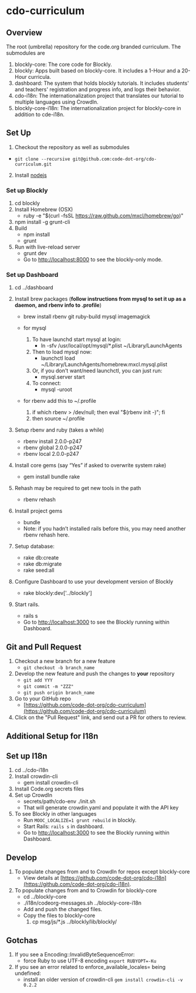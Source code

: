 cdo-curriculum
==============

Overview
--------

The root (umbrella) repository for the code.org branded curriculum. The submodules are

1. blockly-core: The core code for Blockly.
2. blockly: Apps built based on blockly-core. It includes a 1-Hour and a 20-Hour curricula.
3. dashboard: The system that holds blockly tutorials. It includes students' and teachers' registration and progress info, and logs their behavior.
4. cdo-i18n: The internationalization project that translates our tutorial to multiple languages using CrowdIn.
5. blockly-core-i18n: The internationalization project for blockly-core in addition to cde-i18n.


Set Up
------
1. Checkout the repository as well as submodules
  - `git clone --recursive git@github.com:code-dot-org/cdo-curriculum.git`
2. Install [nodejs](http://nodejs.org/download/)

### Set up Blockly

1. cd blockly
2. Install Homebrew (OSX)
    - ruby -e "$(curl -fsSL https://raw.github.com/mxcl/homebrew/go)"
2. npm install -g grunt-cli
3. Build
    - npm install
    - grunt
4. Run with live-reload server
    - grunt dev
    - Go to [http://localhost:8000](http://localhost:8000) to see the blockly-only mode.

### Set up Dashboard
1. cd ../dashboard
2. Install brew packages (**follow instructions from mysql to set it up as a daemon, and rbenv info to .profile**)
    - brew install rbenv git ruby-build mysql imagemagick
    - for mysql
        1. To have launchd start mysql at login:
            + ln -sfv /usr/local/opt/mysql/*.plist ~/Library/LaunchAgents
        2. Then to load mysql now:
            + launchctl load ~/Library/LaunchAgents/homebrew.mxcl.mysql.plist
        3. Or, if you don't want/need launchctl, you can just run:
            + mysql.server start
        4. To connect:
            + mysql -uroot

    - for rbenv add this to ~/.profile
        1. if which rbenv > /dev/null; then eval "$(rbenv init -)"; fi
        2. then source ~/.profile

3. Setup rbenv and ruby (takes a while)
    - rbenv install 2.0.0-p247
    - rbenv global 2.0.0-p247
    - rbenv local 2.0.0-p247

4. Install core gems (say “Yes” if asked to overwrite system rake)
    - gem install bundle rake

5. Rehash may be required to get new tools in the path
    - rbenv rehash

6. Install project gems
    - bundle
    - Note: if you hadn’t installed rails before this, you may need another rbenv rehash here.

7. Setup database:
    - rake db:create
    - rake db:migrate
    - rake seed:all

8. Configure Dashboard to use your development version of Blockly
    - rake blockly:dev['../blockly']

9. Start rails.
    - rails s
    - Go to [http://localhost:3000](http://localhost:3000) to see the Blockly running within Dashboard.


Git and Pull Request
--------------------
1. Checkout a new branch for a new feature
    - `git checkout -b branch_name`
2. Develop the new feature and push the changes to **your** repository
    - `git add YYY`
    - `git commit -m "ZZZ"`
    - `git push origin branch_name`
3. Go to your GitHub repo
    - [https://github.com/code-dot-org/cdo-curriculum](https://github.com/code-dot-org/cdo-curriculum)
4. Click on the "Pull Request" link, and send out a PR for others to review.

Additional Setup for I18n
-------------------------

## Set up I18n
1. cd ../cdo-i18n
2. Install crowdin-cli
    - gem install crowdin-cli
3. Install Code.org secrets files
4. Set up CrowdIn
    - secrets/path/cdo-env ./init.sh
    - That will generate crowdin.yaml and populate it with the API key
5. To see Blockly in other languages
    - Run `MOOC_LOCALIZE=1 grunt rebuild` in blockly.
    - Start Rails: `rails s` in dashboard.
    - Go to [http://localhost:3000](http://localhost:3000) to see the Blockly running within Dashboard.

## Develop
1. To populate changes from and to CrowdIn for repos except blockly-core
    - View details at [https://github.com/code-dot-org/cdo-i18n](https://github.com/code-dot-org/cdo-i18n).
2. To populate changes from and to Crowdin for blockly-core
    - cd ../blockly-core
    - ./i18n/codeorg-messages.sh ../blockly-core-i18n
    - Add and push the changed files.
    - Copy the files to blockly-core
        1. cp msg/js/*.js ../blockly/lib/blockly/

## Gotchas
1. If you see a Encoding::InvalidByteSequenceError:
    - force Ruby to use UTF-8 encoding `export RUBYOPT=-Ku`
2. If you see an error related to enforce_available_locales= being undefined:
    - install an older version of crowdin-cli `gem install crowdin-cli -v 0.2.2`

